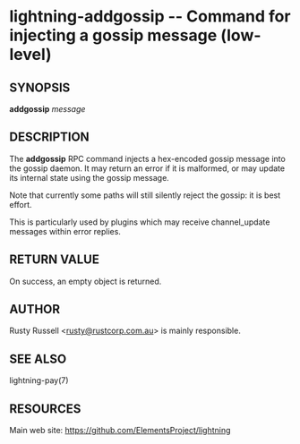 lightning-addgossip -- Command for injecting a gossip message (low-level)
===============================================================

SYNOPSIS
--------

**addgossip** *message*

DESCRIPTION
-----------

The **addgossip** RPC command injects a hex-encoded gossip message into
the gossip daemon.  It may return an error if it is malformed, or may
update its internal state using the gossip message.

Note that currently some paths will still silently reject the gossip: it
is best effort.

This is particularly used by plugins which may receive channel\_update
messages within error replies.

RETURN VALUE
------------

[comment]: # (GENERATE-FROM-SCHEMA-START)
On success, an empty object is returned.

[comment]: # (GENERATE-FROM-SCHEMA-END)

AUTHOR
------

Rusty Russell <<rusty@rustcorp.com.au>> is mainly responsible.

SEE ALSO
--------

lightning-pay(7)

RESOURCES
---------

Main web site: <https://github.com/ElementsProject/lightning>

[comment]: # ( SHA256STAMP:b0793c2fa864b0ce3bc6f1618135f28ac551dfd1b8a0127caac73fd948e62d9d)
